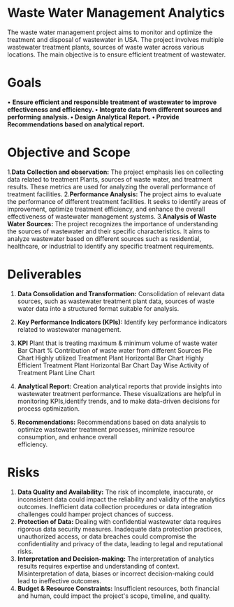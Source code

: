 # Waste Water Management Analytics

The waste water management project aims to monitor and optimize the treatment and disposal of wastewater in USA. The project involves multiple wastewater treatment plants, sources of waste water across various locations. The main objective is to ensure efficient treatment of wastewater.

# Goals

• **Ensure efficient and responsible treatment of wastewater to improve effectiveness and efficiency.
• Integrate data from different sources and performing analysis.
• Design Analytical Report.
• Provide Recommendations based on analytical report.**

# Objective and Scope

1.**Data Collection and observation:** The project emphasis lies on collecting data related to treatment Plants, sources of waste water, and treatment results.                                            These metrics are used for analyzing the overall performance of treatment facilities.
2.**Performance Analysis:** The project aims to evaluate the performance of different treatment facilities. It seeks to identify areas of improvement, optimize 
                            treatment efficiency, and enhance the overall effectiveness of wastewater management systems.
3.**Analysis of Waste Water Sources:** The project recognizes the importance of understanding the sources of wastewater and their specific characteristics. It aims 
                                       to analyze wastewater based on different sources such as residential, healthcare, or industrial to identify any specific                                            treatment requirements.

# Deliverables

1. **Data Consolidation and Transformation:** Consolidation of relevant data sources, such as wastewater treatment plant data, sources of waste water data into a 
                                           structured format suitable for analysis.
2. **Key Performance Indicators (KPIs):** Identify key performance indicators related to wastewater management.
  
4. **KPI**
   Plant that is treating maximum & minimum volume of waste water                     Bar Chart
   % Contribution of waste water from different Sources                               Pie Chart
   Highly utilized Treatment Plant Horizontal                                         Bar Chart
   Highly Efficient Treatment Plant Horizontal                                        Bar Chart
   Day Wise Activity of Treatment Plant                                               Line Chart

5. **Analytical Report:** Creation analytical reports that provide insights into wastewater treatment performance. These visualizations are helpful in monitoring                             KPIs,identify trends, and to make data-driven decisions for process optimization.
   
6. **Recommendations:** Recommendations based on data analysis to optimize wastewater treatment processes, minimize resource consumption, and enhance overall       
                     efficiency.

# Risks

1. **Data Quality and Availability:** The risk of incomplete, inaccurate, or inconsistent data could impact the reliability and validity of the analytics outcomes.                                       Inefficient data collection procedures or data integration challenges could hamper project chances of success.
2. **Protection of Data:** Dealing with confidential wastewater data requires rigorous data security measures. Inadequate data protection practices, unauthorized                              access, or data breaches could compromise the confidentiality and privacy of the data, leading to legal and reputational risks.
3. **Interpretation and Decision-making:** The interpretation of analytics results requires expertise and understanding of context. Misinterpretation of data,                                                 biases or incorrect decision-making could lead to ineffective outcomes.
4. **Budget & Resource Constraints:** Insufficient resources, both financial and human, could impact the project's scope, timeline, and quality.

   
